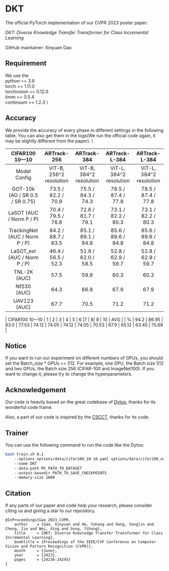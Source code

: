 # DKT

The official PyTorch implementation of our CVPR 2023 poster paper:

_DKT: Diverse Knowledge Transfer Transformer for Class Incremental Learning_

GitHub maintainer: Xinyuan Gao 

## Requirement

We use the \
python == 3.9 \
torch == 1.11.0 \
torchvision == 0.12.0 \
timm == 0.5.4 \
continuum == 1.2.3 \

## Accuracy
We provide the accuracy of every phase in different settings in the following table. You can also get them in the logs(We run the official code again, it may be slightly different from the paper). \

| CIFAR100 10—10   |       ARTrack-256       |       ARTrack-384       |      ARTrack-L-384      |  ARTrack-L-384      |
|:-------------------------------:|:-----------------------:|:-----------------------:|:-----------------------:|:-----------------------:|
|          Model Config           | ViT-B, 256^2 resolution | ViT-B, 384^2 resolution | ViT-L, 384^2 resolution |ViT-L, 384^2 resolution |
| GOT-10k (AO / SR 0.5 / SR 0.75) |   73.5 / 82.2 / 70.9    |   75.5 / 84.3 / 74.3    |   78.5 / 87.4 / 77.8    |78.5 / 87.4 / 77.8    |
|    LaSOT (AUC / Norm P / P)     |   70.4 / 79.5 / 76.6    |   72.6 / 81.7 / 79.1    |   73.1 / 82.2 / 80.3    |73.1 / 82.2 / 80.3    |
| TrackingNet (AUC / Norm P / P)  |   84.2 / 88.7 / 83.5    |   85.1 / 89.1 / 84.8    |   85.6 / 89.6 / 84.8    |85.6 / 89.6 / 84.8    |
|  LaSOT_ext (AUC / Norm P / P)   |   46.4 / 56.5 / 52.3    |   51.9 / 62.0 / 58.5    |   52.8 / 62.9 / 59.7    |52.8 / 62.9 / 59.7    |
|          TNL-2K (AUC)           |          57.5           |          59.8           |          60.3           |     60.3           |
|           NfS30 (AUC)           |          64.3           |          66.8           |          67.9           |   67.9           |
|          UAV123 (AUC)           |          67.7           |          70.5           |          71.2           | 71.2           |


|  CIFAR100 10—10  | 1 |  2 | 3 | 4 | 5 | 6  |7  |   8|  9  | 10  | AVG |
|   %  | 94.2 | 86.95 | 83.0 | 77.53 | 74.12 | 74.05 | 74.12 | 74.05 | 70.53 | 67.9 | 65.12 | 63.45 | 75.69 |




## Notice
If you want to run our experiment on different numbers of GPUs, you should set the Batch_size * GPUs == 512. For example, one GPU, the Batch size 512 and two GPUs, the Batch size 256 (CIFAR-100 and ImageNet100). If you want to change it, please try to change the hyperparameters.



## Acknowledgement

Our code is heavily based on the great codebase of [Dytox](https://github.com/arthurdouillard/dytox), thanks for its wonderful code frame.

Also, a part of our code is inspired by the [CSCCT](https://github.com/ashok-arjun/CSCCT), thanks for its code.

## Trainer

You can use the following command to run the code like the Dytox: 

```bash
bash train.sh 0,1 
    --options options/data/cifar100_10-10.yaml options/data/cifar100_order1.yaml options/model/cifar_DKT.yaml 
    --name DKT 
    --data-path MY_PATH_TO_DATASET 
    --output-basedir PATH_TO_SAVE_CHECKPOINTS 
    --memory-size 2000
```


## Citation

If any parts of our paper and code help your research, please consider citing us and giving a star to our repository.

```
@InProceedings{Gao_2023_CVPR, 
    author    = {Gao, Xinyuan and He, Yuhang and Dong, Songlin and Cheng, Jie and Wei, Xing and Gong, Yihong}, 
    title     = {DKT: Diverse Knowledge Transfer Transformer for Class Incremental Learning}, 
    booktitle = {Proceedings of the IEEE/CVF Conference on Computer Vision and Pattern Recognition (CVPR)}, 
    month     = {June}, 
    year      = {2023}, 
    pages     = {24236-24245} 
}
```
